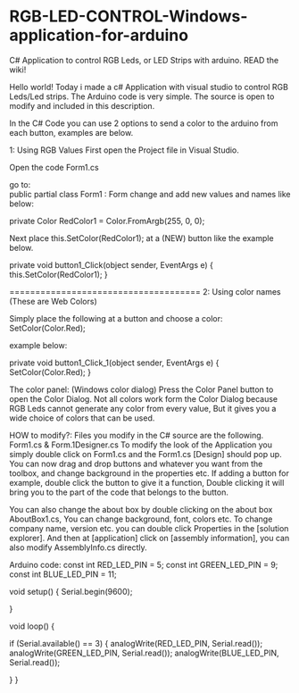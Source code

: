 # RGB-LED-CONTROL-Windows-application-for-arduino
C# Application to control RGB Leds, or LED Strips with arduino.
READ the wiki!

Hello world! Today i made a c# Application with visual studio to control RGB Leds/Led strips. The Arduino code is very simple.
The source is open to modify and included in this description.

In the C# Code you can use 2 options to send a color to the arduino from each button, examples are below.

1: Using RGB Values 
First open the Project file in Visual Studio.

Open the code Form1.cs 

go to:  
public partial class Form1 : Form
change and add new values and names like below: 

private Color RedColor1 = Color.FromArgb(255, 0, 0);

Next place this.SetColor(RedColor1); at a (NEW) button like the example below.

private void button1_Click(object sender, EventArgs e) 
  {
   this.SetColor(RedColor1);
  }

=====================================
2: Using color names (These are Web Colors)

Simply place the following at a button and choose a color:
SetColor(Color.Red);

example below: 

private void button1_Click_1(object sender, EventArgs e)
  {
   SetColor(Color.Red);
  }


The color panel: 
(Windows color dialog)
Press the Color Panel button to open the Color Dialog. 
Not all colors work form the Color Dialog because RGB Leds cannot generate any color from every value, 
But it gives you a wide choice of colors that can be used.

HOW to modify?:
Files you modify in the C# source are the following. Form1.cs & Form.1Designer.cs 
To modify the look of the Application you simply double click on Form1.cs and the Form1.cs [Design] should pop up. 
You can now drag and drop buttons and whatever you want from the toolbox, and change background in the properties etc. 
If adding a button for example, double click the button to give it a function, 
Double clicking it will bring you to the part of the code that belongs to the button.

You can also change the about box by double clicking on the about box AboutBox1.cs, 
You can change background, font, colors etc. To change company name, version etc. 
you can double click Properties in the [solution explorer]. And then at [application] click on [assembly information], 
you can also modify AssemblyInfo.cs directly.


Arduino code:
const int RED_LED_PIN = 5;
const int GREEN_LED_PIN = 9;
const int BLUE_LED_PIN = 11;

void setup() { 
  Serial.begin(9600);
  
}

void loop() {
  
  if (Serial.available() == 3)
  {
    analogWrite(RED_LED_PIN, Serial.read());
    analogWrite(GREEN_LED_PIN, Serial.read());
    analogWrite(BLUE_LED_PIN, Serial.read());
   
   
  }
}
